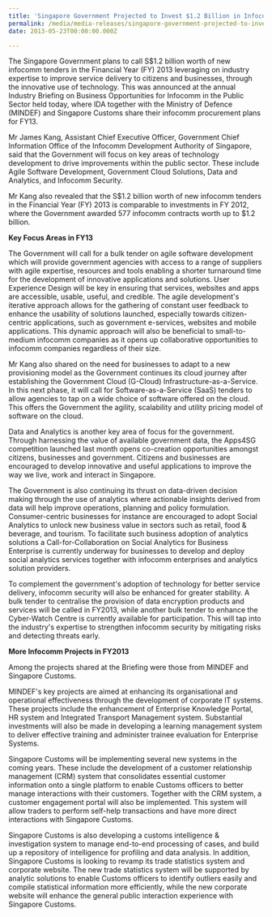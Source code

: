 ```yaml
---
title: 'Singapore Government Projected to Invest $1.2 Billion in Infocomm Technologies to Enhance Operational Efficiency and Public Service Delivery'
permalink: /media/media-releases/singapore-government-projected-to-invest-1-point-2-billion-in-infocomm-technologies-to-enhance-operational-efficiency-and-public-service-delivery
date: 2013-05-23T00:00:00.000Z

---
```


The Singapore Government plans to call S$1.2 billion worth of new infocomm tenders in the Financial Year (FY) 2013 leveraging on industry expertise to improve service delivery to citizens and businesses, through the innovative use of technology. This was announced at the annual Industry Briefing on Business Opportunities for Infocomm in the Public Sector held today, where IDA together with the Ministry of Defence (MINDEF) and Singapore Customs share their infocomm procurement plans for FY13.

Mr James Kang, Assistant Chief Executive Officer, Government Chief Information Office of the Infocomm Development Authority of Singapore, said that the Government will focus on key areas of technology development to drive improvements within the public sector. These include Agile Software Development, Government Cloud Solutions, Data and Analytics, and Infocomm Security.

Mr Kang also revealed that the S$1.2 billion worth of new infocomm tenders in the Financial Year (FY) 2013 is comparable to investments in FY 2012, where the Government awarded 577 infocomm contracts worth up to $1.2 billion.

**Key Focus Areas in FY13**

The Government will call for a bulk tender on agile software development which will provide government agencies with access to a range of suppliers with agile expertise, resources and tools enabling a shorter turnaround time for the development of innovative applications and solutions. User Experience Design will be key in ensuring that services, websites and apps are accessible, usable, useful, and credible. The agile development's iterative approach allows for the gathering of constant user feedback to enhance the usability of solutions launched, especially towards citizen-centric applications, such as government e-services, websites and mobile applications. This dynamic approach will also be beneficial to small-to-medium infocomm companies as it opens up collaborative opportunities to infocomm companies regardless of their size.

Mr Kang also shared on the need for businesses to adapt to a new provisioning model as the Government continues its cloud journey after establishing the Government Cloud (G-Cloud) Infrastructure-as-a-Service. In this next phase, it will call for Software-as-a-Service (SaaS) tenders to allow agencies to tap on a wide choice of software offered on the cloud. This offers the Government the agility, scalability and utility pricing model of software on the cloud.

Data and Analytics is another key area of focus for the government. Through harnessing the value of available government data, the Apps4SG competition launched last month opens co-creation opportunities amongst citizens, businesses and government. Citizens and businesses are encouraged to develop innovative and useful applications to improve the way we live, work and interact in Singapore.

The Government is also continuing its thrust on data-driven decision making through the use of analytics where actionable insights derived from data will help improve operations, planning and policy formulation. Consumer-centric businesses for instance are encouraged to adopt Social Analytics to unlock new business value in sectors such as retail, food & beverage, and tourism. To facilitate such business adoption of analytics solutions a Call-for-Collaboration on Social Analytics for Business Enterprise is currently underway for businesses to develop and deploy social analytics services together with infocomm enterprises and analytics solution providers.

To complement the government's adoption of technology for better service delivery, infocomm security will also be enhanced for greater stability. A bulk tender to centralise the provision of data encryption products and services will be called in FY2013, while another bulk tender to enhance the Cyber-Watch Centre is currently available for participation. This will tap into the industry's expertise to strengthen infocomm security by mitigating risks and detecting threats early.

**More Infocomm Projects in FY2013**

Among the projects shared at the Briefing were those from MINDEF and Singapore Customs.

MINDEF's key projects are aimed at enhancing its organisational and operational effectiveness through the development of corporate IT systems. These projects include the enhancement of Enterprise Knowledge Portal, HR system and Integrated Transport Management system. Substantial investments will also be made in developing a learning management system to deliver effective training and administer trainee evaluation for Enterprise Systems.

Singapore Customs will be implementing several new systems in the coming years. These include the development of a customer relationship management (CRM) system that consolidates essential customer information onto a single platform to enable Customs officers to better manage interactions with their customers. Together with the CRM system, a customer engagement portal will also be implemented. This system will allow traders to perform self-help transactions and have more direct interactions with Singapore Customs.

Singapore Customs is also developing a customs intelligence & investigation system to manage end-to-end processing of cases, and build up a repository of intelligence for profiling and data analysis. In addition, Singapore Customs is looking to revamp its trade statistics system and corporate website. The new trade statistics system will be supported by analytic solutions to enable Customs officers to identify outliers easily and compile statistical information more efficiently, while the new corporate website will enhance the general public interaction experience with Singapore Customs.


